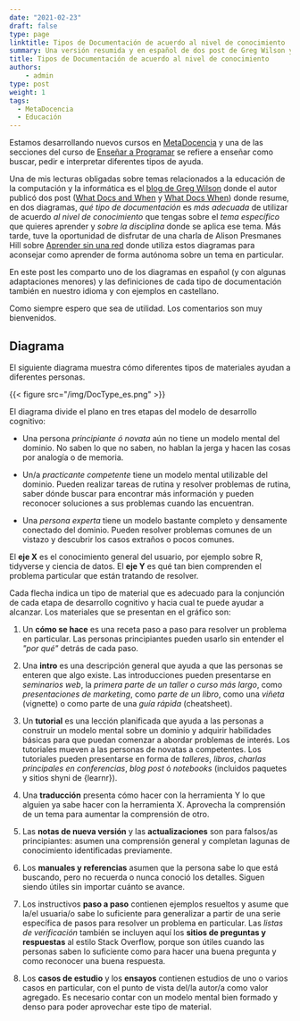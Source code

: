 ```yaml
---
date: "2021-02-23"
draft: false
type: page
linktitle: Tipos de Documentación de acuerdo al nivel de conocimiento
summary: Una versión resumida y en español de dos post de Greg Wilson y una presentación de Alison Presmanes Hill.
title: Tipos de Documentación de acuerdo al nivel de conocimiento
authors: 
    - admin
type: post
weight: 1
tags: 
  - MetaDocencia
  - Educación
---
```


Estamos desarrollando nuevos cursos en [MetaDocencia](www.metadocencia.org) y una de las secciones del curso de [Enseñar a Programar](https://www.metadocencia.org/curso/programar/) se refiere a enseñar como buscar, pedir e interpretar diferentes tipos de ayuda.

Una de mis lecturas obligadas sobre temas relacionados a la educación de la computación y la informática es el [blog de Greg Wilson](https://third-bit.com/) donde el autor publicó dos post ([What Docs and When](https://third-bit.com/2019/04/10/what-docs-and-when/) y [What Docs When](https://third-bit.com/2019/04/16/what-docs-when/)) donde resume, en dos diagramas, _qué tipo de documentación_ es _más adecuada_ de utilizar de acuerdo _al nivel de conocimiento_ que tengas sobre el _tema específico_ que quieres aprender y _sobre la disciplina_ donde se aplica ese tema.
Más tarde, tuve la oportunidad de disfrutar de una charla de Alison Presmanes Hill sobre [Aprender sin una red](https://alison.netlify.app/latinr-learn/#1) donde utiliza estos diagramas para aconsejar como aprender de forma autónoma sobre un tema en particular.

En este post les comparto uno de los diagramas en español (y con algunas adaptaciones menores) y las definiciones de cada tipo de documentación también en nuestro idioma y con ejemplos en castellano.  

Como siempre espero que sea de utilidad.  Los comentarios son muy bienvenidos.


## Diagrama

El siguiente diagrama muestra cómo diferentes tipos de materiales ayudan a diferentes personas.


{{< figure src="/img/DocType_es.png" >}}

El diagrama divide el plano en tres etapas del modelo de desarrollo cognitivo:

* Una persona _principiante ó novata_ aún no tiene un modelo mental del dominio. No saben lo que no saben, no hablan la jerga y hacen las cosas por analogía o de memoria.

* Un/a _practicante competente_ tiene un modelo mental utilizable del dominio. Pueden realizar tareas de rutina y resolver problemas de rutina, saber dónde buscar para encontrar más información y pueden reconocer soluciones a sus problemas cuando las encuentran.

* Una _persona experta_ tiene un modelo bastante completo y densamente conectado del dominio. Pueden resolver problemas comunes de un vistazo y descubrir los casos extraños o pocos comunes.

El **eje X** es el conocimiento general del usuario, por ejemplo sobre R, tidyverse y ciencia de datos. El **eje Y** es qué tan bien comprenden el problema particular que están tratando de resolver.
 
Cada flecha indica un tipo de material que es adecuado para la conjunción de cada etapa de desarrollo cognitivo y hacia cual te puede ayudar a alcanzar. Los materiales que se presentan en el gráfico son:


1. Un **cómo se hace** es una receta paso a paso para resolver un problema en particular. Las personas principiantes pueden usarlo sin entender el _"por qué"_ detrás de cada paso.

2. Una **intro** es una descripción general que ayuda a que las personas se enteren que algo existe. Las introducciones pueden presentarse en *seminarios web*, la *primera parte de un taller o curso más largo*, como *presentaciones de marketing*, como *parte de un libro*, como una *viñeta* (vignette) o como parte de una *guía rápida* (cheatsheet).

3. Un **tutorial** es una lección planificada que ayuda a las personas a construir un modelo mental sobre un dominio y adquirir  habilidades básicas para que puedan comenzar a abordar problemas de interés. Los tutoriales mueven a las personas de novatas a competentes.  Los tutoriales pueden presentarse en forma de *talleres*, *libros*, *charlas principales en conferencias*, *blog post* ó *notebooks* (incluidos paquetes y sitios shyni de {learnr}). 

4. Una **traducción** presenta cómo hacer con la herramienta Y lo que alguien ya sabe hacer con la herramienta X. Aprovecha la comprensión de un tema para aumentar la comprensión de otro.

5. Las **notas de nueva versión** y las **actualizaciones** son para falsos/as principiantes: asumen una comprensión general y completan lagunas de conocimiento identificadas previamente.

6. Los **manuales y referencias** asumen que la persona sabe lo que está buscando, pero no recuerda o nunca conoció los detalles. Siguen siendo útiles sin importar cuánto se avance.
    
7. Los instructivos **paso a paso** contienen ejemplos resueltos y asume que la/el usuaria/o sabe lo suficiente para generalizar a partir de una serie específica de pasos para resolver un problema en particular. Las *listas de verificación* también se incluyen aquí los **sitios de preguntas y respuestas** al estilo Stack Overflow, porque son útiles cuando las personas saben lo suficiente como para hacer una buena pregunta y como reconocer una buena respuesta. 
    
8. Los **casos de estudio** y los **ensayos** contienen estudios de uno o varios casos en particular, con el punto de vista del/la autor/a como valor agregado.  Es necesario contar con un modelo mental bien formado y denso para poder aprovechar este tipo de material.